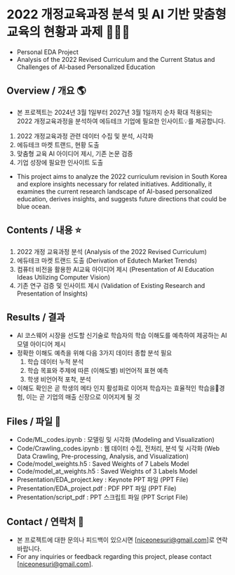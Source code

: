 # 2022 개정교육과정 분석 및 AI 기반 맞춤형 교육의 현황과 과제 👩🏻‍🎓
* Personal EDA Project
* Analysis of the 2022 Revised Curriculum and the Current Status and Challenges of AI-based Personalized Education


  
## Overview / 개요 🌎
* 본 프로젝트는 2024년 3월 1일부터 2027년 3월 1일까지 순차 확대 적용되는 2022 개정교육과정을 분석하여 에듀테크 기업에 필요한 인사이트💡를 제공합니다.
1. 2022 개정교육과정 관련 데이터 수집 및 분석, 시각화
2. 에듀테크 마켓 트랜드, 현황 도출
3. 맞춤형 교육 AI 아이디어 제시, 기존 논문 검증
4. 기업 성장에 필요한 인사이트 도출
* This project aims to analyze the 2022 curriculum revision in South Korea and explore insights necessary for related initiatives. Additionally, it examines the current research landscape of AI-based personalized education, derives insights, and suggests future directions that could be blue ocean.



## Contents / 내용 ⭐️
1. 2022 개정 교육과정 분석 (Analysis of the 2022 Revised Curriculum)
2. 에듀테크 마켓 트랜드 도출 (Derivation of Edutech Market Trends)
3. 컴퓨터 비전을 활용한 AI교육 아이디어 제시 (Presentation of AI Education Ideas Utilizing Computer Vision)
4. 기존 연구 검증 및 인사이트 제시 (Validation of Existing Research and Presentation of Insights)


## Results / 결과
* AI 코스웨어 시장을 선도할 신기술로 학습자의 학습 이해도를 예측하여 제공하는 AI모델 아이디어 제시
* 정확한 이해도 예측을 위해 다음 3가지 데이터 종합 분석 필요
    1. 학습 데이터 누적 분석
    2. 학습 목표와 주제에 따른 (이해도별) 비언어적 표현 예측
    3. 학생 비언어적 포착, 분석
* 이해도 확인은 곧 학생의 메타 인지 활성화로 이어져 학습자는 효율적인 학습을경험, 이는 곧 기업의 매출 신장으로 이어지게 될 것


## Files / 파일 📁
- Code/ML_codes.ipynb : 모델링 및 시각화 (Modeling and Visualization)
- Code/Crawling_codes.ipynb : 웹 데이터 수집, 전처리, 분석 및 시각화 (Web Data Crawling, Pre-processing, Analysis, and Visualization)
- Code/model_weights.h5 : Saved Weights of 7 Labels Model
- Code/model_at_weights.h5 : Saved Weights of 3 Labels Model
- Presentation/EDA_project.key : Keynote PPT 파일 (PPT File)
- Presentation/EDA_project.pdf : PDF PPT 파일 (PPT File)
- Presentation/script_pdf : PPT 스크립트 파일 (PPT Script File)



## Contact / 연락처 💼
- 본 프로젝트에 대한 문의나 피드백이 있으시면 [niceonesuri@gmail.com]로 연락 바랍니다.
- For any inquiries or feedback regarding this project, please contact [niceonesuri@gmail.com].
